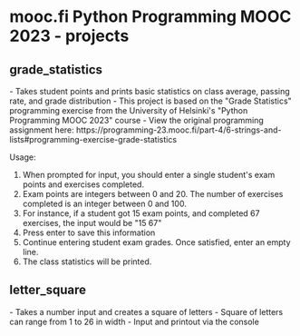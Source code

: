 # mooc.fi Python Programming MOOC 2023 - projects

<h2>grade_statistics</h2>
  - Takes student points and prints basic statistics on class average, passing rate, and grade distribution <be>
  - This project is based on the "Grade Statistics" programming exercise from the University of Helsinki's "Python Programming MOOC 2023" course <be>
  - View the original programming assignment here: https://programming-23.mooc.fi/part-4/6-strings-and-lists#programming-exercise-grade-statistics <be>
  
  Usage:
  1. When prompted for input, you should enter a single student's exam points and exercises completed.
  2. Exam points are integers between 0 and 20. The number of exercises completed is an integer between 0 and 100.
  3. For instance, if a student got 15 exam points, and completed 67 exercises, the input would be "15 67"
  4. Press enter to save this information
  5. Continue entering student exam grades. Once satisfied, enter an empty line.
  6. The class statistics will be printed.

<h2>letter_square</h2>
  - Takes a number input and creates a square of letters <be>
  - Square of letters can range from 1 to 26 in width <be>
  - Input and printout via the console <be>
